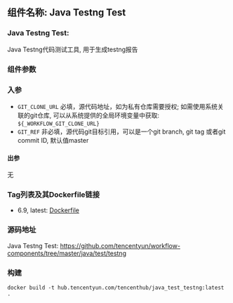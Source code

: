 ## 组件名称: Java Testng Test
### Java Testng Test:
Java Testng代码测试工具, 用于生成testng报告

### 组件参数
### 入参
* `GIT_CLONE_URL` 必填，源代码地址，如为私有仓库需要授权; 如需使用系统关联的git仓库, 可以从系统提供的全局环境变量中获取: `${_WORKFLOW_GIT_CLONE_URL}`
* `GIT_REF` 非必填，源代码git目标引用，可以是一个git branch, git tag 或者git commit ID, 默认值master

#### 出参
无

### Tag列表及其Dockerfile链接
* 6.9, latest: [Dockerfile](https://github.com/tencentyun/workflow-components/blob/1cc5fa362ab84dd7ad222ec9cdd1ded8635d3c14/java/test/testng/Dockerfile)

### 源码地址

Java Testng Test: <https://github.com/tencentyun/workflow-components/tree/master/java/test/testng>

### 构建
`docker build -t hub.tencentyun.com/tencenthub/java_test_testng:latest .`